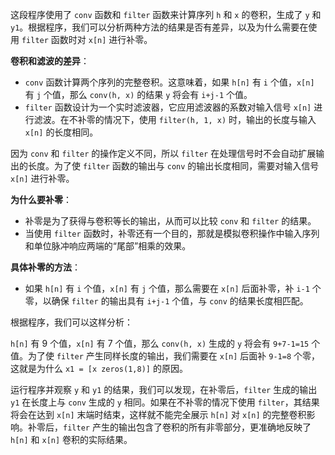 这段程序使用了 `conv` 函数和 `filter` 函数来计算序列 `h` 和 `x` 的卷积，生成了 `y` 和 `y1`。根据程序，我们可以分析两种方法的结果是否有差异，以及为什么需要在使用 `filter` 函数时对 `x[n]` 进行补零。

**卷积和滤波的差异**：
- `conv` 函数计算两个序列的完整卷积。这意味着，如果 `h[n]` 有 `i` 个值，`x[n]` 有 `j` 个值，那么 `conv(h, x)` 的结果 `y` 将会有 `i+j-1` 个值。
- `filter` 函数设计为一个实时滤波器，它应用滤波器的系数对输入信号 `x[n]` 进行滤波。在不补零的情况下，使用 `filter(h, 1, x)` 时，输出的长度与输入 `x[n]` 的长度相同。

因为 `conv` 和 `filter` 的操作定义不同，所以 `filter` 在处理信号时不会自动扩展输出的长度。为了使 `filter` 函数的输出与 `conv` 的输出长度相同，需要对输入信号 `x[n]` 进行补零。

**为什么要补零**：
- 补零是为了获得与卷积等长的输出，从而可以比较 `conv` 和 `filter` 的结果。
- 当使用 `filter` 函数时，补零还有一个目的，那就是模拟卷积操作中输入序列和单位脉冲响应两端的“尾部”相乘的效果。

**具体补零的方法**：
- 如果 `h[n]` 有 `i` 个值，`x[n]` 有 `j` 个值，那么需要在 `x[n]` 后面补零，补 `i-1` 个零，以确保 `filter` 的输出具有 `i+j-1` 个值，与 `conv` 的结果长度相匹配。

根据程序，我们可以这样分析：

`h[n]` 有 9 个值，`x[n]` 有 7 个值，那么 `conv(h, x)` 生成的 `y` 将会有 `9+7-1=15` 个值。为了使 `filter` 产生同样长度的输出，我们需要在 `x[n]` 后面补 `9-1=8` 个零，这就是为什么 `x1 = [x zeros(1,8)]` 的原因。

运行程序并观察 `y` 和 `y1` 的结果，我们可以发现，在补零后，`filter` 生成的输出 `y1` 在长度上与 `conv` 生成的 `y` 相同。如果在不补零的情况下使用 `filter`，其结果将会在达到 `x[n]` 末端时结束，这样就不能完全展示 `h[n]` 对 `x[n]` 的完整卷积影响。补零后，`filter` 产生的输出包含了卷积的所有非零部分，更准确地反映了 `h[n]` 和 `x[n]` 卷积的实际结果。